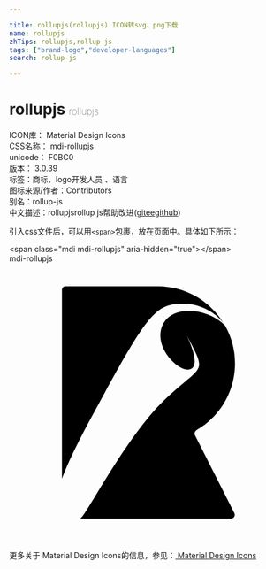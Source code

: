```yaml
---

title: rollupjs(rollupjs) ICON转svg、png下载
name: rollupjs
zhTips: rollupjs,rollup js
tags: ["brand-logo","developer-languages"]
search: rollup-js

---
```


# rollupjs  <small style="font-size: 60%;font-weight: 100">rollupjs</small>


<div class="detail-page">
<p>
<span>
ICON库：
<span class="badge-secondary badge">Material Design Icons</span> 
</span>
<br/>
<span>
CSS名称：
<span class="badge-secondary badge">mdi-rollupjs</span> 
</span>
<br/>
<span>
unicode：
<span class="badge-secondary badge">F0BC0</span> 
<copy-btn content='F0BC0' btn-title=""></copy-btn>
<copy-btn :content='String.fromCodePoint(parseInt("F0BC0", 16))' btn-title="复制U"></copy-btn>
</span>
<br/>
<span>
版本：
<span class="badge-secondary badge">3.0.39</span> 
</span><br/><span>标签：<span class="badge-light badge"><router-link to="/tags/brand-logo.html">商标、logo</router-link></span><span class="badge-light badge"><router-link to="/tags/developer-languages.html">开发人员 、语言</router-link></span></span>
<br/>
<span>图标来源/作者：<span class="badge-light badge">Contributors</span></span> 
<br/>
<span>别名：<span class="badge-light badge">rollup-js</span></span><br/><span class="zh-detail">中文描述：<span class="badge-primary badge">rollupjs</span><span class="badge-primary badge">rollup js</span><span class="help-link"><span>帮助改进</span>(<a href="https://gitee.com/liuwave/icon-helper/edit/master/json/material/rollupjs.json" target="_blank" rel="noopener noreferrer">gitee</a><a href="https://github.com/liuwave/icon-helper/edit/master/json/material/rollupjs.json" target="_blank" rel="noopener noreferrer">github</a></span>)</span><br/>
</p>
</div>
<div class="alert alert-dark">
  <i class="mdi mdi-rollupjs mdi-48px"></i>
  <i class="mdi mdi-rollupjs mdi-36px"></i>
  <i class="mdi mdi-rollupjs mdi-24px"></i>
  <i class="mdi mdi-rollupjs mdi-18px"></i>
</div>
<div>
  <p>引入css文件后，可以用<code>&lt;span&gt;</code>包裹，放在页面中。具体如下所示：    
  </p>
  <div class="alert alert-primary" style="font-size: 14px">
    &lt;span class="mdi mdi-rollupjs" aria-hidden="true"&gt;&lt;/span&gt;
    <copy-btn content='<span class="mdi mdi-rollupjs" aria-hidden="true"></span>'></copy-btn>
  </div>
  <div class="alert alert-secondary">
    <i class="mdi mdi-rollupjs"
    style="font-size: 24px"
    aria-hidden="true"></i> mdi-rollupjs
    <copy-btn content="mdi-rollupjs" btn-title="复制图标名称"></copy-btn>
  </div>
</div>
<div id="svg" class="svg-wrap">
<svg xmlns="http://www.w3.org/2000/svg" viewBox="0 0 24 24"><path d="M19.46,8.64C19.46,11.11 18.11,13.26 16.12,14.4C16,14.5 15.93,14.66 16,14.81L19.41,21.55C19.5,21.76 19.36,22 19.13,22H6.1L6.17,21.96C6.66,21.68 10.06,14.97 13.38,11.79C16.7,8.61 17.12,9.67 15.29,6.21C15.29,6.21 16.7,8.96 15.5,9.17C14.56,9.34 12.4,7.25 13.2,5.37C14,3.53 17.15,3.88 18.6,5.38C19.15,6.34 19.46,7.45 19.46,8.64M7.16,13.13C5.84,15.56 5,17.33 4.54,18.57V2.31C4.54,2.14 4.68,2 4.85,2H12.92C15.26,2.04 17.31,3.28 18.46,5.15C17.62,4.1 16.3,3.5 15,3.5C12.53,3.5 11.91,4.4 7.16,13.13Z" /></svg>
</div>
<detail full-name='mdi-rollupjs'></detail>
    
<div><p>更多关于 Material Design Icons的信息，参见：<a target="_blank" href="https://iconhelper.cn/material.html"> Material Design Icons</a>
</p></div>
